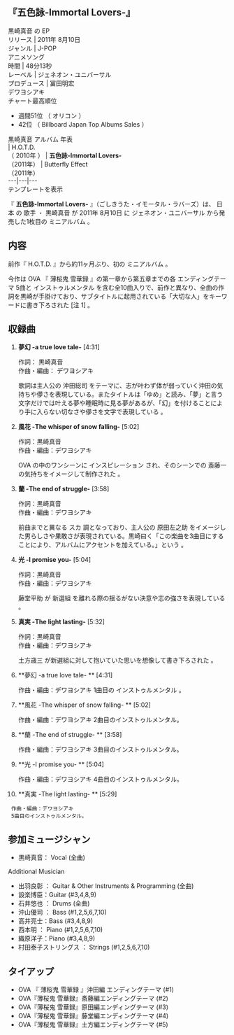 『五色詠-Immortal Lovers-』  
---  
黒崎真音  の  EP  
リリース  |  2011年  8月10日   
ジャンル  |  J-POP    
アニメソング  
時間  |  48分13秒   
レーベル  |  ジェネオン・ユニバーサル   
プロデュース  |  冨田明宏    
デワヨシアキ  
チャート最高順位  
  
  * 週間51位  （  オリコン  ） 
  * 42位  （  Billboard Japan Top Albums Sales  ） 

  
黒崎真音  アルバム 年表  
|  H.O.T.D.  
（  2010年  ）  |  **五色詠-Immortal Lovers-**   
（2011年）  |  Butterfly Effect    
（2011年）  
---|---|---  
テンプレートを表示  
  
『 **五色詠-Immortal Lovers-** 』（ごしきうた・イモータル・ラバーズ）は、  日本  の  歌手  ・  黒崎真音  が  2011年
8月10日  に  ジェネオン・ユニバーサル  から発売した1枚目の  ミニアルバム  。

##  内容  

前作『  H.O.T.D.  』から約11ヶ月ぶり、初の  ミニアルバム  。

今作は  OVA  『  薄桜鬼 雪華録  』の第一章から第五章までの各  エンディングテーマ  5曲と  インストゥルメンタル
を含む全10曲入りで、前作と異なり、全曲の作詞を黒崎が手掛けており、サブタイトルに起用されている「大切な人」をキーワードに書き下ろされた    [注
1]  。

##  収録曲  

  1. **夢幻 -a true love tale-** [4:31] 

     作詞：  黒崎真音    
作曲・編曲：  デワヨシアキ

     歌詞は主人公の  沖田総司  をテーマに、志が叶わず体が弱っていく沖田の気持ちや儚さを表現している。またタイトルは「ゆめ」と読み、「夢」と言う文字だけでは叶える夢や睡眠時に見る夢があるが、「幻」を付けることにより手に入らない切なさや儚さを文字で表現している    。 
  2. **風花 -The whisper of snow falling-** [5:02] 

     作詞：黒崎真音   
作曲・編曲：デワヨシアキ

     OVA  の中のワンシーンに  インスピレーション  され、そのシーンでの  斎藤一  の気持ちをイメージして制作された    。 
  3. **蘭 -The end of struggle-** [3:58] 

     作詞：黒崎真音   
作曲・編曲：デワヨシアキ

     前曲までと異なる  スカ  調となっており、主人公の  原田左之助  をイメージした男らしさや果敢さが表現されている。黒崎曰く「この楽曲を3曲目にすることにより、アルバムにアクセントを加えている。」という    。 
  4. **光 -I promise you-** [5:04] 

     作詞：黒崎真音   
作曲・編曲：デワヨシアキ

     藤堂平助  が  新選組  を離れる際の揺るがない決意や志の強さを表現している    。 
  5. **真実 -The light lasting-** [5:32] 

     作詞：黒崎真音   
作曲・編曲：デワヨシアキ

     土方歳三  が新選組に対して抱いていた思いを想像して書き下ろされた    。 
  6. **夢幻 -a true love tale- <instrumental> ** [4:31] 

     作曲・編曲：デワヨシアキ 
     1曲目の  インストゥルメンタル  。 
  7. **風花 -The whisper of snow falling- <instrumental> ** [5:02] 

     作曲・編曲：デワヨシアキ 
     2曲目のインストゥルメンタル。 
  8. **蘭 -The end of struggle- <instrumental> ** [3:58] 

     作曲・編曲：デワヨシアキ 
     3曲目のインストゥルメンタル。 
  9. **光 -I promise you- <instrumental> ** [5:04] 

     作曲・編曲：デワヨシアキ 
     4曲目のインストゥルメンタル。 
  10. **真実 -The light lasting- <instrumental> ** [5:29] 

     作曲・編曲：デワヨシアキ 
     5曲目のインストゥルメンタル。 

##  参加ミュージシャン  

  * 黒崎真音：  Vocal  (全曲) 

Additional Musician

  * 出羽良彰  ：  Guitar  & Other Instruments  & Programming  (全曲) 
  * 設楽博臣：Guitar (#3,4,8,9) 
  * 石井悠也  ：  Drums  (全曲) 
  * 沖山優司  ：  Bass  (#1,2,5,6,7,10) 
  * 高井亮士：Bass (#3,4,8,9) 
  * 西本明  ：  Piano  (#1,2,5,6,7,10) 
  * 織原洋子：Piano (#3,4,8,9) 
  * 村田泰子ストリングス  ：  Strings  (#1,2,5,6,7,10) 

##  タイアップ  

  * OVA  『  薄桜鬼 雪華録  』沖田編  エンディングテーマ  (#1) 
  * OVA『薄桜鬼 雪華録』斎藤編エンディングテーマ (#2) 
  * OVA『薄桜鬼 雪華録』原田編エンディングテーマ (#3) 
  * OVA『薄桜鬼 雪華録』藤堂編エンディングテーマ (#4) 
  * OVA『薄桜鬼 雪華録』土方編エンディングテーマ (#5) 

